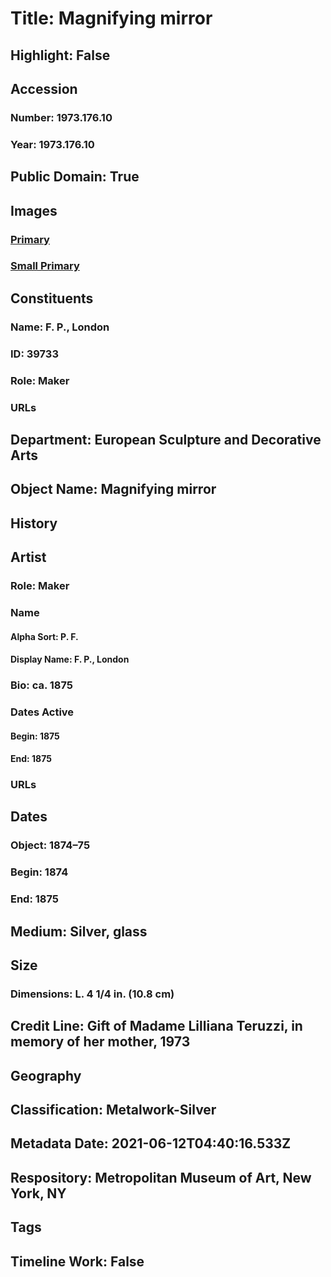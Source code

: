 # Title: Magnifying mirror
## Highlight: False
## Accession
### Number: 1973.176.10
### Year: 1973.176.10
## Public Domain: True
## Images
### [Primary](https://images.metmuseum.org/CRDImages/es/original/SF1973_176_1-48_img3.jpg)
### [Small Primary](https://images.metmuseum.org/CRDImages/es/web-large/SF1973_176_1-48_img3.jpg)
## Constituents
### Name: F. P., London
### ID: 39733
### Role: Maker
### URLs
## Department: European Sculpture and Decorative Arts
## Object Name: Magnifying mirror
## History
## Artist
### Role: Maker
### Name
#### Alpha Sort: P. F.
#### Display Name: F. P., London
### Bio: ca. 1875
### Dates Active
#### Begin: 1875
#### End: 1875
### URLs
## Dates
### Object: 1874–75
### Begin: 1874
### End: 1875
## Medium: Silver, glass
## Size
### Dimensions: L. 4 1/4 in.  (10.8 cm)
## Credit Line: Gift of Madame Lilliana Teruzzi, in memory of her mother, 1973
## Geography
## Classification: Metalwork-Silver
## Metadata Date: 2021-06-12T04:40:16.533Z
## Respository: Metropolitan Museum of Art, New York, NY
## Tags
## Timeline Work: False